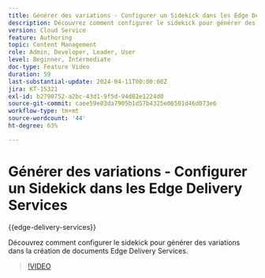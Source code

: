 ```yaml
---
title: Générer des variations - Configurer un Sidekick dans les Edge Delivery Services
description: Découvrez comment configurer le sidekick pour générer des variations dans la création de documents Edge Delivery Services.
version: Cloud Service
feature: Authoring
topic: Content Management
role: Admin, Developer, Leader, User
level: Beginner, Intermediate
doc-type: Feature Video
duration: 59
last-substantial-update: 2024-04-11T00:00:00Z
jira: KT-15321
exl-id: b2790752-a2bc-43d1-9f5d-94d82e1224d0
source-git-commit: caee59e03da7905b1d57b4325e06501d46d073e6
workflow-type: tm+mt
source-wordcount: '44'
ht-degree: 63%

---
```


# Générer des variations - Configurer un Sidekick dans les Edge Delivery Services

{{edge-delivery-services}}

Découvrez comment configurer le sidekick pour générer des variations dans la création de documents Edge Delivery Services.

>[!VIDEO](https://video.tv.adobe.com/v/3428306/?learn=on)

